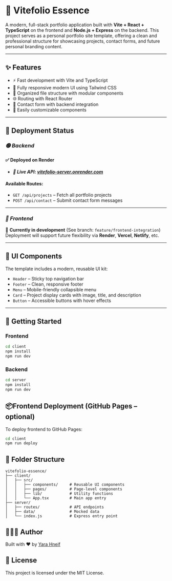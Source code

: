 
# 💼 Vitefolio Essence

A modern, full-stack portfolio application built with **Vite + React + TypeScript** on the frontend and **Node.js + Express** on the backend.
This project serves as a personal portfolio site template, offering a clean and professional structure for showcasing projects, contact forms, and future personal branding content.

---

## ✨ Features

- ⚡ Fast development with Vite and TypeScript
- 🎨 Fully responsive modern UI using Tailwind CSS
- 📁 Organized file structure with modular components
- 🌐 Routing with React Router
- 💬 Contact form with backend integration
- 🧩 Easily customizable components

---

## 🚀 Deployment Status

### ***🟢 Backend***  

#### **✅ Deployed on Render** 
- #### ***🔗 Live API:  [vitefolio-server.onrender.com](https://vitefolio-server.onrender.com)***

#### **Available Routes:**
- `GET /api/projects` – Fetch all portfolio projects
- `POST /api/contact` – Submit contact form messages

---

### ***🔵 Frontend***  
🔧 **Currently in development** (See branch: `feature/frontend-integration`)  
Deployment will support future flexibility via **Render**, **Vercel**, **Netlify**, etc.

---

## 🧱 UI Components

The template includes a modern, reusable UI kit:

- `Header` – Sticky top navigation bar
- `Footer` – Clean, responsive footer
- `Menu` – Mobile-friendly collapsible menu
- `Card` – Project display cards with image, title, and description
- `Button` – Accessible buttons with hover effects

---

## 🚀 Getting Started

### Frontend

```bash
cd client
npm install
npm run dev
```

### Backend

```bash
cd server
npm install
npm run dev
```

## 📦Frontend Deployment (GitHub Pages – optional)

To deploy frontend to GitHub Pages:

```bash
cd client
npm run deploy
```


## 📁 Folder Structure

```
vitefolio-essence/
├── client/
│   ├── src/
│   │   ├── components/     # Reusable UI components
│   │   ├── pages/          # Page-level components
│   │   ├── lib/            # Utility functions
│   │   └── App.tsx         # Main app entry
├── server/
│   ├── routes/             # API endpoints
│   ├── data/               # Mocked data
│   └── index.js            # Express entry point

```

## 👩🏻‍💻 Author

Built with ❤️ by [Yara Hneif](https://github.com/Yara-hneif)

## 📜 License
This project is licensed under the MIT License.
